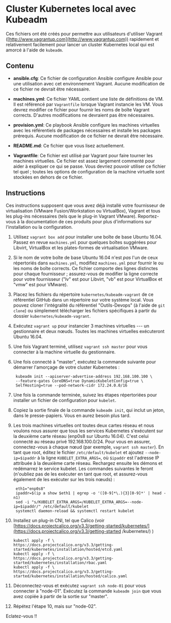 # Cluster Kubernetes local avec Kubeadm

Ces fichiers ont été créés pour permettre aux utilisateurs d'utiliser Vagrant ([http://www.vagrantup.com](http://www.vagrantup.com)) rapidement et relativement facilement pour lancer un cluster Kubernetes local qui est amorcé à l'aide de `kubeadm`.

## Contenu

* **ansible.cfg**: Ce fichier de configuration Ansible configure Ansible pour une utilisation avec cet environnement Vagrant. Aucune modification de ce fichier ne devrait être nécessaire.

* **machines.yml**: Ce fichier YAML contient une liste de définitions de VM. Il est référencé par `Vagrantfile` lorsque Vagrant instancie les VM. Vous devrez modifier ce fichier pour fournir les noms de boîte Vagrant corrects. D'autres modifications ne devraient pas être nécessaires.

* **provision.yml**: Ce playbook Ansible configure les machines virtuelles avec les référentiels de packages nécessaires et installe les packages prérequis. Aucune modification de ce fichier ne devrait être nécessaire.

* **README.md**: Ce fichier que vous lisez actuellement.

* **Vagrantfile**: Ce fichier est utilisé par Vagrant pour faire tourner les machines virtuelles. Ce fichier est assez largement commenté pour aider à expliquer ce qui se passe. Vous devriez pouvoir utiliser ce fichier tel quel ; toutes les options de configuration de la machine virtuelle sont stockées en dehors de ce fichier.

## Instructions

Ces instructions supposent que vous avez déjà installé votre fournisseur de virtualisation (VMware Fusion/Workstation ou VirtualBox), Vagrant et tous les plug-ins nécessaires (tels que le plug-in Vagrant VMware). Reportez-vous à la documentation de ces produits pour plus d'informations sur l'installation ou la configuration.

1. Utilisez `vagrant box add` pour installer une boîte de base Ubuntu 16.04. Passez en revue `machines.yml` pour quelques boîtes suggérées pour Libvirt, VirtualBox et les plates-formes de virtualisation VMware.

2. Si le nom de votre boîte de base Ubuntu 16.04 n'est _pas_ l'un de ceux répertoriés dans `machines.yml`, modifiez `machines.yml` pour fournir le ou les noms de boîte corrects. Ce fichier comporte des lignes distinctes pour chaque fournisseur ; assurez-vous de modifier la ligne correcte pour votre fournisseur ("lv" est pour Libvirt, "vb" est pour VirtualBox et "vmw" est pour VMware).

3. Placez les fichiers du répertoire `kubernetes/kubeadm-vagrant` de ce référentiel GitHub dans un répertoire sur votre système local. Vous pouvez cloner l'intégralité du référentiel "Outils-Devops" (à l'aide de `git clone`) ou simplement télécharger les fichiers spécifiques à partir du dossier `kubernetes/kubeadm-vagrant`.

4. Exécutez `vagrant up` pour instancier 3 machines virtuelles --- un gestionnaire et deux nœuds. Toutes les machines virtuelles exécuteront Ubuntu 16.04.

5. Une fois Vagrant terminé, utilisez `vagrant ssh master` pour vous connecter à la machine virtuelle du gestionnaire.

6. Une fois connecté à "master", exécutez la commande suivante pour démarrer l'amorçage de votre cluster Kubernetes :

        kubeadm init --apiserver-advertise-address 192.168.100.100 \
        --feature-gates CoreDNS=true DynamicKubeletConfig=true \
        SelfHosting=true --pod-network-cidr 172.24.0.0/16

7. Une fois la commande terminée, suivez les étapes répertoriées pour installer un fichier de configuration pour `kubelet`.

8. Copiez la sortie finale de la commande `kubeadm init`, qui inclut un jeton, dans le presse-papiers. Vous en aurez besoin plus tard.

9. Les trois machines virtuelles ont toutes deux cartes réseau et nous voulons nous assurer que tous les services Kubernetes s'exécutent sur la deuxième carte réseau (enp0s8 sur Ubuntu 16.04). C'est celui connecté au réseau privé 192.168.100.0/24. Pour vous en assurer, connectez-vous à chaque nœud (par exemple, `vagrant ssh master`). En tant que root, éditez le fichier `/etc/default/kubelet` et ajoutez `--node-ip=$ipaddr` à la ligne `KUBELET_EXTRA_ARGS=`, où `$ipaddr` est l'adresse IP attribuée à la deuxième carte réseau. Rechargez ensuite les démons et redémarrez le service kubelet. Les commandes suivantes le feront (n'oubliez pas de les exécuter en tant que root, et assurez-vous également de les exécuter sur les trois nœuds) :

        eth1="enp0s8"
        ipaddr=$(ip a show $eth1 | egrep -o '([0-9]*\.){3}[0-9]*' | head -n1)
        sed -i "s/KUBELET_EXTRA_ARGS=/KUBELET_EXTRA_ARGS=--node-ip=$ipaddr/" /etc/default/kubelet
        systemctl daemon-reload && systemctl restart kubelet

10. Installez un plug-in CNI, tel que Calico (voir [https://docs.projectcalico.org/v3.3/getting-started/kubernetes/](https://docs.projectcalico.org/v3.3/getting-started /kubernetes/) )

        kubectl apply -f \
        https://docs.projectcalico.org/v3.3/getting-started/kubernetes/installation/hosted/etcd.yaml
        kubectl apply -f \
        https://docs.projectcalico.org/v3.3/getting-started/kubernetes/installation/rbac.yaml
        kubectl apply -f \
        https://docs.projectcalico.org/v3.3/getting-started/kubernetes/installation/hosted/calico.yaml

11. Déconnectez-vous et exécutez `vagrant ssh node-01` pour vous connecter à "node-01". Exécutez la commande `kubeadm join` que vous avez copiée à partir de la sortie sur "master".

12. Répétez l'étape 10, mais sur "node-02".

Eclatez-vous !!

